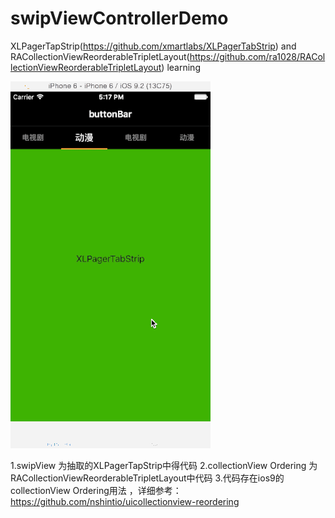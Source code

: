 # swipViewControllerDemo
XLPagerTapStrip(https://github.com/xmartlabs/XLPagerTabStrip) and RACollectionViewReorderableTripletLayout(https://github.com/ra1028/RACollectionViewReorderableTripletLayout) learning

![screenSnap](https://github.com/fighterLS/swipViewControllerDemo/blob/master/2015-12-25%2017_22_03.gif) 

1.swipView 为抽取的XLPagerTapStrip中得代码
2.collectionView Ordering 为RACollectionViewReorderableTripletLayout中代码
3.代码存在ios9的collectionView Ordering用法 ，详细参考：https://github.com/nshintio/uicollectionview-reordering


